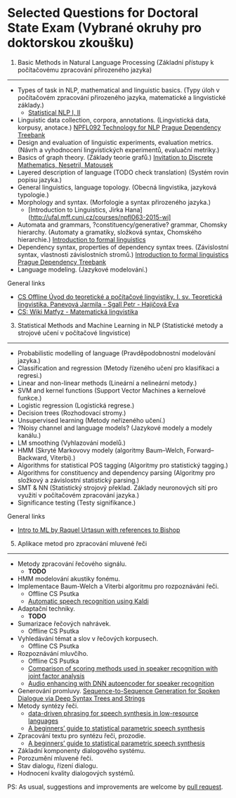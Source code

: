 Selected Questions for Doctoral State Exam (Vybrané okruhy pro doktorskou zkoušku)
==================================================================================

1. Basic Methods in Natural Language Processing (Základní přístupy k počítačovému zpracování přirozeného jazyka)
-----------------------------------------------------------------

- Types of task in NLP, mathematical and linguistic basics. (Typy úloh v počítačovém zpracování přirozeného jazyka, matematické a lingvistické základy.)
    - [Statistical NLP I, II](http://ufal.mff.cuni.cz/courses/npfl067)
- Linguistic data collection, corpora, annotations. (Lingvistická data, korpusy, anotace.)
    [NPFL092 Technology for NLP](http://ufal.mff.cuni.cz/~zabokrtsky/courses/npfl092/html/)
    [Prague Dependency Treebank](http://ufal.mff.cuni.cz/course/npfl075)
- Design and evaluation of linguistic experiments, evaluation metrics. (Návrh a vyhodnocení lingvistických experimentů, evaluační metriky.)
- Basics of graph theory. (Základy teorie grafů.)
    [Invitation to Discrete Mathematics, Nesetril, Matousek](http://home.iitj.ac.in/~vinod2292/discrete_math/Matousek%20%20Discrete%20Math.pdf)
- Layered description of language (TODO check translation) (Systém rovin popisu jazyka.)
- General linguistics, language topology. (Obecná lingvistika, jazyková typologie.)
- Morphology and syntax. (Morfologie a syntax přirozeného jazyka.)
    - [Introduction to Linguistics, Jirka Hana](http://ufal.mff.cuni.cz/courses/npfl063-2015-wi]
- Automata and grammars, ?constituency/generative? grammar, Chomsky hierarchy. (Automaty a gramatiky, složková syntax, Chomského hierarchie.)
    [Introduction to formal linguistics](http://ufal.mff.cuni.cz/courses/npfl006)
- Dependency syntax, properties of dependency syntax trees. (Závislostní syntax, vlastnosti závislostních stromů.)
    [Introduction to formal linguistics](http://ufal.mff.cuni.cz/courses/npfl006)
    [Prague Dependency Treebank](http://ufal.mff.cuni.cz/course/npfl075)
- Language modeling. (Jazykové modelování.)

General links
- [CS Offline Úvod do teoretické a počítačové lingvistiky. I. sv. Teoretická lingvistika. Panevová Jarmila - Sgall Petr - Hajičová Eva](http://www.cupress.cuni.cz/ink2_ext/index.jsp?include=podrobnosti&id=182798)
- [CS: Wiki Matfyz - Matematická lingvistika](http://wiki.matfyz.cz/wiki/St%C3%A1tnice_-_Informatika_-_I3:_Matematick%C3%A1_lingvistika)

3. Statistical Methods and Machine Learning in NLP (Statistické metody a strojové učení v počítačové lingvistice)
-----------------------------------------------------------------

- Probabilistic modelling of language (Pravděpodobnostní modelování jazyka.)
- Classification and regression (Metody řízeného učení pro klasifikaci a regresi.)
- Linear and non-linear methods (Lineární a nelineární metody.)
- SVM and kernel functions (Support Vector Machines a kernelové funkce.)
- Logistic regression (Logistická regrese.)
- Decision trees (Rozhodovací stromy.)
- Unsupervised learning (Metody neřízeného učení.)
- ?Noisy channel and language models? (Jazykové modely a modely kanálu.)
- LM smoothing (Vyhlazování modelů.)
- HMM (Skryté Markovovy modely (algoritmy Baum–Welch, Forward–Backward, Viterbi).)
- Algorithms for statistical POS tagging (Algoritmy pro statistický tagging.)
- Algorithms for constituency and dependency parsing (Algoritmy pro složkový a závislostní statistický parsing.)
- SMT & NN (Statistický strojový překlad. Základy neuronových sítí pro využití v počítačovém zpracování jazyka.)
- Significance testing (Testy signifikance.)

General links
- [Intro to ML by Raquel Urtasun with references to Bishop](http://www.cs.toronto.edu/~urtasun/courses/CSC411/CSC411_Fall15.html)



5. Aplikace metod pro zpracování mluvené řeči
----------------------------------------------------------------

- Metody zpracování řečového signálu. 
    - **TODO**
- HMM modelování akustiky fonému. 
- Implementace Baum-Welch a Viterbi algoritmu pro rozpoznáváni řeči. 
    - Offline CS Psutka
    - [Automatic speech recognition using Kaldi](https://github.com/oplatek/kaldi-thesis/blob/master/text/tags/oplatek_thesis013.pdf?raw=true)
- Adaptační techniky.
    - **TODO**
- Sumarizace řečových nahrávek. 
    - Offline CS Psutka
- Vyhledávání témat a slov v řečových korpusech. 
    - Offline CS Psutka
- Rozpoznávání mluvčího. 
    - Offline CS Psutka
    - [Comparison of scoring methods used in speaker recognition with joint factor analysis](http://www.crim.ca/perso/patrick.kenny/Ondrej_icassp2009.pdf)
    - [Audio enhancing with DNN autoencoder for speaker recognition](http://www.fit.vutbr.cz/research/groups/speech/publi/2016/plchot_icassp2016_0005090.pdf)
- Generování promluvy. 
    [Sequence-to-Sequence Generation for Spoken Dialogue via Deep Syntax Trees and Strings](http://arxiv.org/pdf/1606.05491v1.pdf)
- Metody syntézy řeči. 
    - [data-driven phrasing for speech synthesis in low-resource languages](https://www.cs.cmu.edu/~awb/papers/icassp2012_phrasing_lrl.pdf)
    - [A beginners’ guide to statistical parametric speech synthesis](http://www.cstr.ed.ac.uk/downloads/publications/2010/king_hmm_tutorial.pdf)
- Zpracování textu pro syntézu řeči, prozodie. 
    - [A beginners’ guide to statistical parametric speech synthesis](http://www.cstr.ed.ac.uk/downloads/publications/2010/king_hmm_tutorial.pdf)
- Základní komponenty dialogového systému.
- Porozumění mluvené řeči. 
- Stav dialogu, řízení dialogu. 
- Hodnocení kvality dialogových systémů.


PS: As usual, suggestions and improvements are welcome by [pull request](https://github.com/oplatek/oplatek.github.io/blob/master/_posts/2016-07-10-state-exam-questions.md).
